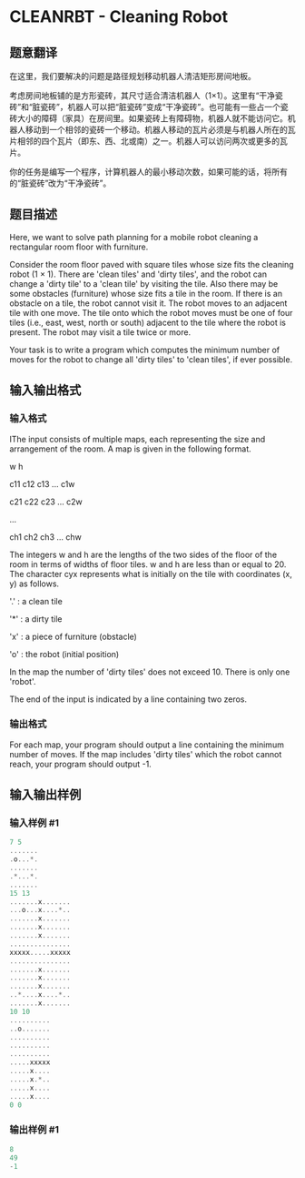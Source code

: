 # CLEANRBT - Cleaning Robot

## 题意翻译

在这里，我们要解决的问题是路径规划移动机器人清洁矩形房间地板。

考虑房间地板铺的是方形瓷砖，其尺寸适合清洁机器人（1×1）。这里有“干净瓷砖”和“脏瓷砖”，机器人可以把“脏瓷砖”变成“干净瓷砖”。也可能有一些占一个瓷砖大小的障碍（家具）在房间里。如果瓷砖上有障碍物，机器人就不能访问它。机器人移动到一个相邻的瓷砖一个移动。机器人移动的瓦片必须是与机器人所在的瓦片相邻的四个瓦片（即东、西、北或南）之一。机器人可以访问两次或更多的瓦片。

你的任务是编写一个程序，计算机器人的最小移动次数，如果可能的话，将所有的“脏瓷砖”改为“干净瓷砖”。

## 题目描述

Here, we want to solve path planning for a mobile robot cleaning a rectangular room floor with furniture.

Consider the room floor paved with square tiles whose size fits the cleaning robot (1 × 1). There are 'clean tiles' and 'dirty tiles', and the robot can change a 'dirty tile' to a 'clean tile' by visiting the tile. Also there may be some obstacles (furniture) whose size fits a tile in the room. If there is an obstacle on a tile, the robot cannot visit it. The robot moves to an adjacent tile with one move. The tile onto which the robot moves must be one of four tiles (i.e., east, west, north or south) adjacent to the tile where the robot is present. The robot may visit a tile twice or more.

Your task is to write a program which computes the minimum number of moves for the robot to change all 'dirty tiles' to 'clean tiles', if ever possible.

## 输入输出格式

### 输入格式

IThe input consists of multiple maps, each representing the size and arrangement of the room. A map is given in the following format.

w h

c11 c12 c13 ... c1w

c21 c22 c23 ... c2w

...

ch1 ch2 ch3 ... chw

The integers w and h are the lengths of the two sides of the floor of the room in terms of widths of floor tiles. w and h are less than or equal to 20. The character cyx represents what is initially on the tile with coordinates (x, y) as follows.

'.' : a clean tile

'\*' : a dirty tile

'x' : a piece of furniture (obstacle)

'o' : the robot (initial position)

In the map the number of 'dirty tiles' does not exceed 10. There is only one 'robot'.

The end of the input is indicated by a line containing two zeros.

### 输出格式

For each map, your program should output a line containing the minimum number of moves. If the map includes 'dirty tiles' which the robot cannot reach, your program should output -1.

## 输入输出样例

### 输入样例 #1

```cpp
7 5
.......
.o...*.
.......
.*...*.
.......
15 13
.......x.......
...o...x....*..
.......x.......
.......x.......
.......x.......
...............
xxxxx.....xxxxx
...............
.......x.......
.......x.......
.......x.......
..*....x....*..
.......x.......
10 10
..........
..o.......
..........
..........
..........
.....xxxxx
.....x....
.....x.*..
.....x....
.....x....
0 0
```


### 输出样例 #1

```cpp
8
49
-1
```


